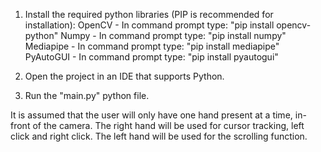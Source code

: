 1.  Install the required python libraries (PIP is recommended for installation):
        OpenCV - In command prompt type: "pip install opencv-python"
        Numpy - In command prompt type: "pip install numpy"
        Mediapipe - In command prompt type: "pip install mediapipe"
        PyAutoGUI - In command prompt type: "pip install pyautogui"

2.  Open the project in an IDE that supports Python.

3.  Run the "main.py" python file.

It is assumed that the user will only have one hand present at a time, in-front of the camera.
The right hand will be used for cursor tracking, left click and right click.
The left hand will be used for the scrolling function.